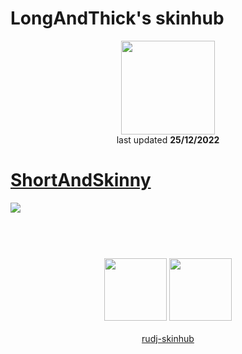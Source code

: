# LongAndThick's skinhub
<p align="center">
<a href="https://osu.ppy.sh/users/18691953">
  <img src="https://a.ppy.sh/18691953"  
       width="150"
       height="150"></a>
<br>
last updated <b>25/12/2022</b>
</p>

# [ShortAndSkinny](https://github.com/rudj-skinhub/woal/raw/tyfh/player/longandthick/ShortAndSkinny.osk)
[![](https://osu.ppy.sh/ss/18333992/e229)](https://github.com/rudj-skinhub/woal/raw/tyfh/player/longandthick/ShortAndSkinny.osk)

#
<p align="center">
  <br></br>
  <a href="https://www.twitch.tv/vsSleepii">
  <img src="https://i.imgur.com/HM030lk.png" 
       width="100" 
       height="100"></a>
  <a href="https://www.youtube.com/@vssleepii5120/videos">
  <img src="https://i.imgur.com/YWbDUUy.png"  
       width="100" 
       height="100"></a>
  <br></br>
  <a href="README.md">rudj-skinhub</a>
 </p>
